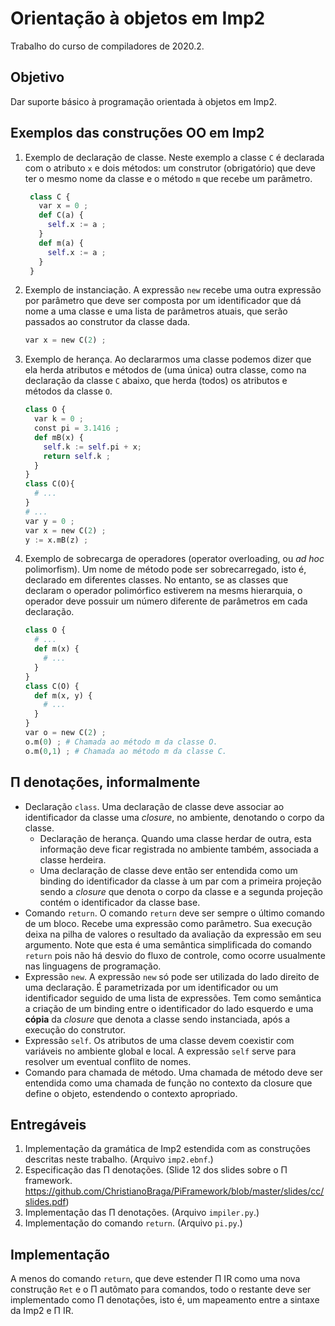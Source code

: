 # Orientação à objetos em Imp2

Trabalho do curso de compiladores de 2020.2.

## Objetivo 

Dar suporte básico à programação orientada à objetos em Imp2.

## Exemplos das construções OO em Imp2

1. Exemplo de declaração de classe. Neste exemplo a classe `C` é declarada com 
   o atributo `x` e dois métodos: um construtor (obrigatório) que deve ter o mesmo 
   nome da classe e o método `m` que recebe um parâmetro.  
   ```python
    class C {
      var x = 0 ;
      def C(a) {
        self.x := a ;
      }
      def m(a) {
        self.x := a ;
      }
    }
    ```  
1. Exemplo de instanciação. A expressão `new` recebe uma outra expressão por parâmetro 
   que deve ser composta por um identificador que dá nome a uma classe e uma lista de 
   parâmetros atuais, que serão passados ao construtor da classe dada.
   ```python
   var x = new C(2) ;
   ```     
1. Exemplo de herança. Ao declararmos uma classe podemos dizer que ela herda atributos e 
   métodos de (uma única) outra classe, como na declaração da classe `C` abaixo, que herda 
   (todos) os atributos e métodos da classe `O`.
   ```python
   class O {
     var k = 0 ;
     const pi = 3.1416 ;
     def mB(x) {
       self.k := self.pi + x;
       return self.k ;
     }
   }
   class C(O){
     # ...
   }  
   # ...
   var y = 0 ;
   var x = new C(2) ;
   y := x.mB(z) ;
   ```  
1. Exemplo de sobrecarga de operadores (operator overloading, ou _ad hoc_ polimorfism). 
   Um nome de método pode ser sobrecarregado, isto é, declarado em diferentes classes. 
   No entanto, se as classes que declaram o operador polimórfico estiverem na mesms hierarquia, 
   o operador deve possuir um número diferente de parâmetros em cada declaração.  
   ```python
   class O {
     # ...
     def m(x) {
       # ...
     }
   }
   class C(O) {
     def m(x, y) {
       # ...
     }
   }
   var o = new C(2) ;
   o.m(0) ; # Chamada ao método m da classe O.
   o.m(0,1) ; # Chamada ao método m da classe C.
   ```

## &Pi; denotações, informalmente

- Declaração `class`.
  Uma declaração de classe deve associar ao identificador da classe uma _closure_, no ambiente,
  denotando o corpo da classe. 
  - Declaração de herança.
    Quando uma classe herdar de outra, esta informação deve ficar registrada no ambiente também, associada a classe herdeira. 
  - Uma declaração de classe deve então ser entendida como um binding do identificador da classe à um par com a primeira projeção 
    sendo a _closure_ que denota o corpo da classe e a segunda projeção contém o identificador da classe base. 
- Comando `return`. O comando `return` deve ser sempre o último comando de um bloco. 
  Recebe uma expressão como parâmetro. Sua execução deixa na pilha de valores o resultado da avaliação da expressão em seu argumento. 
  Note que esta é uma semântica simplificada do comando `return` pois não há desvio do fluxo de controle, como ocorre usualmente nas linguagens de programação.
- Expressão `new`. A expressão `new` só pode ser utilizada do lado direito de uma declaração. É parametrizada por um identificador ou 
  um identificador seguido de uma lista de expressões. Tem como semântica a criação de um binding entre o identificador do lado esquerdo 
  e uma **cópia** da _closure_ que denota a classe sendo instanciada, após a execução do construtor. 
- Expressão `self`. Os atributos de uma classe devem coexistir com variáveis no ambiente global e local. A expressão `self` serve 
  para resolver um eventual conflito de nomes. 
- Comando para chamada de método. Uma chamada de método deve ser entendida como uma chamada de função no contexto da closure que 
  define o objeto, estendendo o contexto apropriado. 

## Entregáveis

1. Implementação da gramática de Imp2 estendida com as construções descritas neste trabalho. (Arquivo `imp2.ebnf`.) 
1. Especificação das &Pi; denotações. (Slide 12 dos slides sobre o &Pi; framework. https://github.com/ChristianoBraga/PiFramework/blob/master/slides/cc/slides.pdf)
1. Implementação das &Pi; denotações. (Arquivo `impiler.py`.)
1. Implementação do comando `return`. (Arquivo `pi.py`.)

## Implementação

A menos do comando `return`, que deve estender &Pi; IR como uma nova construção `Ret` e o &Pi; autômato para comandos, 
todo o restante deve ser implementado como &Pi; denotações, isto é, um mapeamento entre a sintaxe da Imp2 e &Pi; IR.
